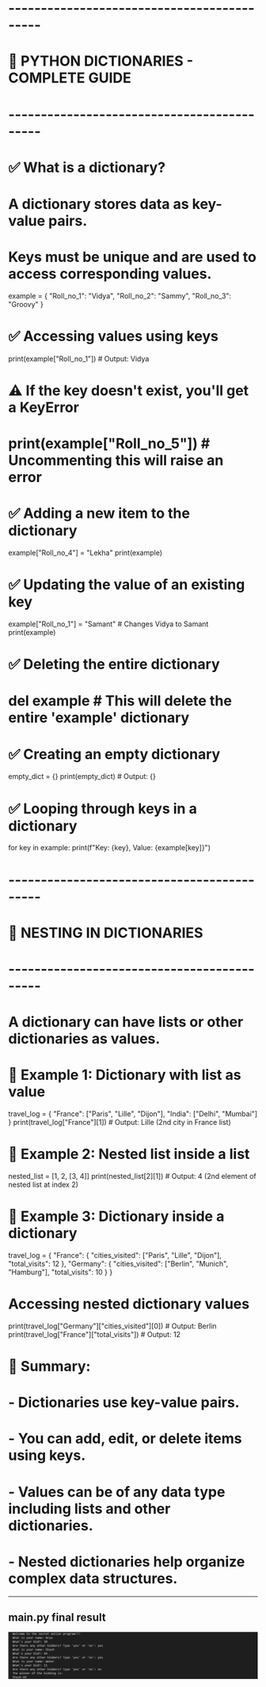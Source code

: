 # -------------------------------------------
# 📘 PYTHON DICTIONARIES - COMPLETE GUIDE
# -------------------------------------------

# ✅ What is a dictionary?
# A dictionary stores data as key-value pairs.
# Keys must be unique and are used to access corresponding values.

example = {
    "Roll_no_1": "Vidya",
    "Roll_no_2": "Sammy",
    "Roll_no_3": "Groovy"
}

# ✅ Accessing values using keys
print(example["Roll_no_1"])  # Output: Vidya

# ⚠️ If the key doesn't exist, you'll get a KeyError
# print(example["Roll_no_5"])  # Uncommenting this will raise an error

# ✅ Adding a new item to the dictionary
example["Roll_no_4"] = "Lekha"
print(example)

# ✅ Updating the value of an existing key
example["Roll_no_1"] = "Samant"  # Changes Vidya to Samant
print(example)

# ✅ Deleting the entire dictionary
# del example  # This will delete the entire 'example' dictionary

# ✅ Creating an empty dictionary
empty_dict = {}
print(empty_dict)  # Output: {}

# ✅ Looping through keys in a dictionary
for key in example:
    print(f"Key: {key}, Value: {example[key]}")

# -------------------------------------------
# 🔁 NESTING IN DICTIONARIES
# -------------------------------------------

# A dictionary can have lists or other dictionaries as values.

# 📍 Example 1: Dictionary with list as value
travel_log = {
    "France": ["Paris", "Lille", "Dijon"],
    "India": ["Delhi", "Mumbai"]
}
print(travel_log["France"][1])  # Output: Lille (2nd city in France list)

# 📍 Example 2: Nested list inside a list
nested_list = [1, 2, [3, 4]]
print(nested_list[2][1])  # Output: 4 (2nd element of nested list at index 2)

# 📍 Example 3: Dictionary inside a dictionary
travel_log = {
    "France": {
        "cities_visited": ["Paris", "Lille", "Dijon"],
        "total_visits": 12
    },
    "Germany": {
        "cities_visited": ["Berlin", "Munich", "Hamburg"],
        "total_visits": 10
    }
}
# Accessing nested dictionary values
print(travel_log["Germany"]["cities_visited"][0])  # Output: Berlin
print(travel_log["France"]["total_visits"])        # Output: 12

# 🧠 Summary:
# - Dictionaries use key-value pairs.
# - You can add, edit, or delete items using keys.
# - Values can be of any data type including lists and other dictionaries.
# - Nested dictionaries help organize complex data structures.


------------
main.py final result
-------------

![alt text](image.png)
